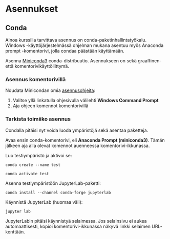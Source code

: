 # Asennukset

## Conda

Ainoa kurssilla tarvittava asennus on conda-paketinhallintatyökalu.
Windows -käyttöjärjestelmässä ohjelman mukana asentuu myös
Anaconda prompt -komentorivi, jolla condaa päästään käyttämään.

Asenna [Miniconda3](https://docs.anaconda.com/miniconda/) conda-distribuutio.
Asennukseen on sekä graaffinen- että komentorivikäyttöliittymä.

### Asennus komentorivillä

Noudata Minicondan omia [asennusohjeita](https://docs.anaconda.com/miniconda/#quick-command-line-install):

1. Valitse yllä linkatulla ohjesivulla välilehti **Windows Command Prompt**
1. Aja ohjeen komennot komentorivillä

### Tarkista toimiiko asennus

Condalla pitäisi nyt voida luoda ympäristöjä sekä asentaa paketteja.

Avaa ensin conda-komentorivi, eli **Anaconda Prompt (miniconda3)**.
Tämän jälkeen aja alla olevat komennot auenneessa komentorivi-ikkunassa.

Luo testiympäristö ja aktivoi se:
```console
conda create --name test
```
```console
conda activate test
```

Asenna testiympäristöön JupyterLab-paketti:
```console
conda install --channel conda-forge jupyterlab
```

Käynnistä JupyterLab (huomaa väli):
```console
jupyter lab
```

JupyterLabin pitäisi käynnistyä selaimessa.
Jos selainsivu ei aukea automaattisesti,
kopioi komentorivi-ikkunassa näkyvä linkki selaimen URL-kenttään.
